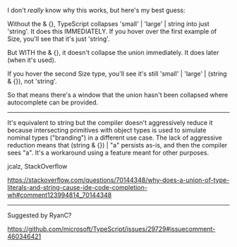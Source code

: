 I don't _really_ know why this works, but here's my best guess:

Without the & {}, TypeScript collapses 'small' | 'large' | string into just 'string'. It does this IMMEDIATELY. If you hover over the first example of Size, you'll see that it's just 'string'.

But WITH the & {}, it doesn't collapse the union immediately. It does later (when it's used).

If you hover the second Size type, you'll see it's still 'small' | 'large' | (string & {}), not 'string'.

So that means there's a window that the union hasn't been collapsed where autocomplete can be provided.

---

It's equivalent to string but the compiler doesn't aggressively reduce it because intersecting primitives with object types is used to simulate nominal types ("branding") in a different use case. The lack of aggressive reduction means that (string & {}) | "a" persists as-is, and then the compiler sees "a". It's a workaround using a feature meant for other purposes.

jcalz, StackOverflow

https://stackoverflow.com/questions/70144348/why-does-a-union-of-type-literals-and-string-cause-ide-code-completion-wh#comment123994814_70144348

---

Suggested by RyanC?

https://github.com/microsoft/TypeScript/issues/29729#issuecomment-460346421
